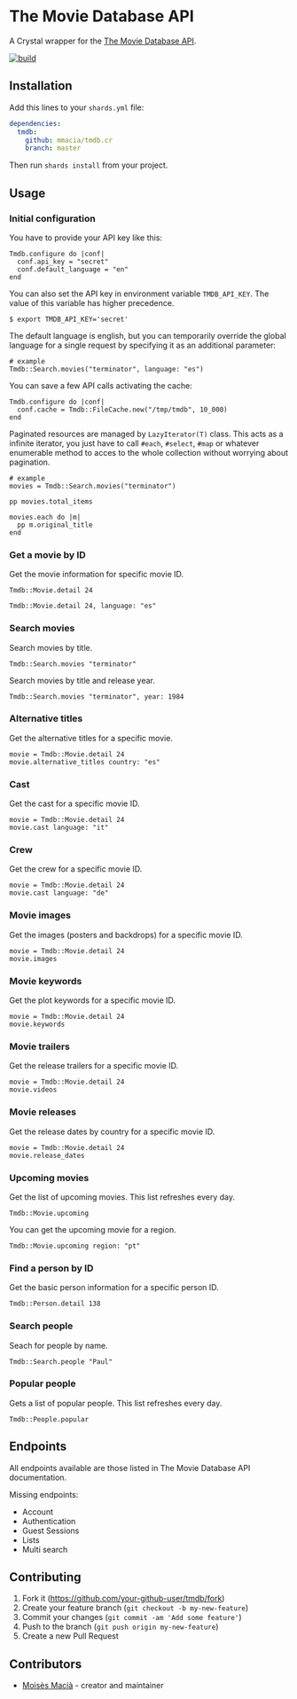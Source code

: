 # The Movie Database API

A Crystal wrapper for the [The Movie Database API](https://developers.themoviedb.org/).

[![build](https://github.com/mmacia/tmdb.cr/actions/workflows/build.yml/badge.svg?branch=master)](https://github.com/mmacia/tmdb.cr/actions/workflows/build.yml)

## Installation

Add this lines to your `shards.yml` file:

```yaml
dependencies:
  tmdb:
    github: mmacia/tmdb.cr
    branch: master
```

Then run `shards install` from your project.

## Usage

### Initial configuration

You have to provide your API key like this:

```crystal
Tmdb.configure do |conf|
  conf.api_key = "secret"
  conf.default_language = "en"
end
```

You can also set the API key in environment variable `TMDB_API_KEY`. The value
of this variable has higher precedence.

```
$ export TMDB_API_KEY='secret'
```

The default language is english, but you can temporarily override the global
language for a single request by specifying it as an additional parameter:

```crystal
# example
Tmdb::Search.movies("terminator", language: "es")
```

You can save a few API calls activating the cache:

```crystal
Tmdb.configure do |conf|
  conf.cache = Tmdb::FileCache.new("/tmp/tmdb", 10_000)
end
```

Paginated resources are managed by `LazyIterator(T)` class. This acts as a
infinite iterator, you just have to call `#each`, `#select`, `#map` or whatever
enumerable method to acces to the whole collection without worrying about
pagination.

```crystal
# example
movies = Tmdb::Search.movies("terminator")

pp movies.total_items

movies.each do |m|
  pp m.original_title
end
```

### Get a movie by ID

Get the movie information for specific movie ID.

```crystal
Tmdb::Movie.detail 24

Tmdb::Movie.detail 24, language: "es"
```

### Search movies

Search movies by title.

```crystal
Tmdb::Search.movies "terminator"
```

Search movies by title and release year.

```crystal
Tmdb::Search.movies "terminator", year: 1984
```

### Alternative titles

Get the alternative titles for a specific movie.

```crystal
movie = Tmdb::Movie.detail 24
movie.alternative_titles country: "es"
```

### Cast

Get the cast for a specific movie ID.

```crystal
movie = Tmdb::Movie.detail 24
movie.cast language: "it"
```

### Crew

Get the crew for a specific movie ID.

```crystal
movie = Tmdb::Movie.detail 24
movie.cast language: "de"
```

### Movie images

Get the images (posters and backdrops) for a specific movie ID.

```crystal
movie = Tmdb::Movie.detail 24
movie.images
```

### Movie keywords

Get the plot keywords for a specific movie ID.

```crystal
movie = Tmdb::Movie.detail 24
movie.keywords
```

### Movie trailers

Get the release trailers for a specific movie ID.

```crystal
movie = Tmdb::Movie.detail 24
movie.videos
```

### Movie releases

Get the release dates by country for a specific movie ID.

```crystal
movie = Tmdb::Movie.detail 24
movie.release_dates
```

### Upcoming movies

Get the list of upcoming movies. This list refreshes every day.

```crystal
Tmdb::Movie.upcoming
```

You can get the upcoming movie for a region.

```crystal
Tmdb::Movie.upcoming region: "pt"
```

### Find a person by ID

Get the basic person information for a specific person ID.

```crystal
Tmdb::Person.detail 138
```

### Search people

Seach for people by name.

```crystal
Tmdb::Search.people "Paul"
```

### Popular people

Gets a list of popular people. This list refreshes every day.

```crystal
Tmdb::People.popular
```

## Endpoints

All endpoints available are those listed in The Movie Database API
documentation.

Missing endpoints:
 * Account
 * Authentication
 * Guest Sessions
 * Lists
 * Multi search


## Contributing

1. Fork it (<https://github.com/your-github-user/tmdb/fork>)
2. Create your feature branch (`git checkout -b my-new-feature`)
3. Commit your changes (`git commit -am 'Add some feature'`)
4. Push to the branch (`git push origin my-new-feature`)
5. Create a new Pull Request

## Contributors

- [Moisès Macià](https://github.com/your-github-user) - creator and maintainer
